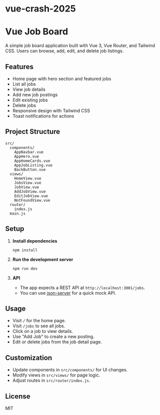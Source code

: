# vue-crash-2025
# Vue Job Board

A simple job board application built with Vue 3, Vue Router, and Tailwind CSS. Users can browse, add, edit, and delete job listings.

## Features

- Home page with hero section and featured jobs
- List all jobs
- View job details
- Add new job postings
- Edit existing jobs
- Delete jobs
- Responsive design with Tailwind CSS
- Toast notifications for actions

## Project Structure

```
src/
  components/
    AppNavbar.vue
    AppHero.vue
    AppHomeCards.vue
    AppJobListing.vue
    BackButton.vue
  views/
    HomeView.vue
    JobsView.vue
    JobView.vue
    AddJobView.vue
    EditJobView.vue
    NotFoundView.vue
  router/
    index.js
  main.js
```

## Setup

1. **Install dependencies**

   ```
   npm install
   ```

2. **Run the development server**

   ```
   npm run dev
   ```

3. **API**

   - The app expects a REST API at `http://localhost:3001/jobs`.
   - You can use [json-server](https://github.com/typicode/json-server) for a quick mock API.

## Usage

- Visit `/` for the home page.
- Visit `/jobs` to see all jobs.
- Click on a job to view details.
- Use "Add Job" to create a new posting.
- Edit or delete jobs from the job detail page.

## Customization

- Update components in `src/components/` for UI changes.
- Modify views in `src/views/` for page logic.
- Adjust routes in `src/router/index.js`.

## License

MIT
